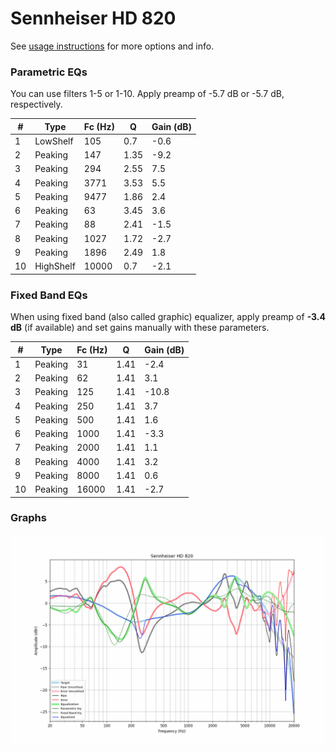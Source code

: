 # Sennheiser HD 820
See [usage instructions](https://github.com/jaakkopasanen/AutoEq#usage) for more options and info.

### Parametric EQs
You can use filters 1-5 or 1-10. Apply preamp of -5.7 dB or -5.7 dB, respectively.

|   # | Type      |   Fc (Hz) |    Q |   Gain (dB) |
|-----|-----------|-----------|------|-------------|
|   1 | LowShelf  |       105 | 0.7  |        -0.6 |
|   2 | Peaking   |       147 | 1.35 |        -9.2 |
|   3 | Peaking   |       294 | 2.55 |         7.5 |
|   4 | Peaking   |      3771 | 3.53 |         5.5 |
|   5 | Peaking   |      9477 | 1.86 |         2.4 |
|   6 | Peaking   |        63 | 3.45 |         3.6 |
|   7 | Peaking   |        88 | 2.41 |        -1.5 |
|   8 | Peaking   |      1027 | 1.72 |        -2.7 |
|   9 | Peaking   |      1896 | 2.49 |         1.8 |
|  10 | HighShelf |     10000 | 0.7  |        -2.1 |

### Fixed Band EQs
When using fixed band (also called graphic) equalizer, apply preamp of **-3.4 dB** (if available) and set gains manually with these parameters.

|   # | Type    |   Fc (Hz) |    Q |   Gain (dB) |
|-----|---------|-----------|------|-------------|
|   1 | Peaking |        31 | 1.41 |        -2.4 |
|   2 | Peaking |        62 | 1.41 |         3.1 |
|   3 | Peaking |       125 | 1.41 |       -10.8 |
|   4 | Peaking |       250 | 1.41 |         3.7 |
|   5 | Peaking |       500 | 1.41 |         1.6 |
|   6 | Peaking |      1000 | 1.41 |        -3.3 |
|   7 | Peaking |      2000 | 1.41 |         1.1 |
|   8 | Peaking |      4000 | 1.41 |         3.2 |
|   9 | Peaking |      8000 | 1.41 |         0.6 |
|  10 | Peaking |     16000 | 1.41 |        -2.7 |

### Graphs
![](./Sennheiser%20HD%20820.png)
